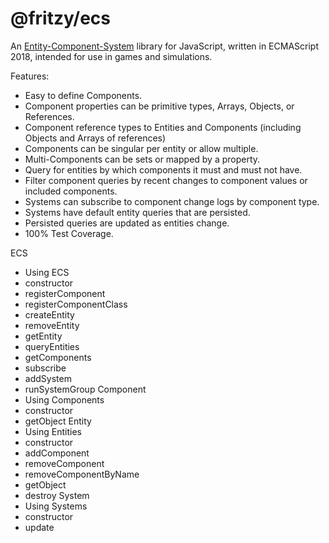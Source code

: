 # @fritzy/ecs

An [Entity-Component-System](https://en.wikipedia.org/wiki/Entity_component_system) library for JavaScript, written in ECMAScript 2018, intended for use in games and simulations.

Features:

* Easy to define Components.
* Component properties can be primitive types, Arrays, Objects, or References.
* Component reference types to Entities and Components (including Objects and Arrays of references)
* Components can be singular per entity or allow multiple.
* Multi-Components can be sets or mapped by a property.
* Query for entities by which components it must and must not have.
* Filter component queries by recent changes to component values or included components.
* Systems can subscribe to component change logs by component type.
* Systems have default entity queries that are persisted.
* Persisted queries are updated as entities change.
* 100% Test Coverage.

ECS
  * Using ECS
  * constructor
  * registerComponent
  * registerComponentClass
  * createEntity
  * removeEntity
  * getEntity
  * queryEntities
  * getComponents
  * subscribe
  * addSystem
  * runSystemGroup
Component
  * Using Components
  * constructor
  * getObject
Entity
  * Using Entities
  * constructor
  * addComponent
  * removeComponent
  * removeComponentByName
  * getObject
  * destroy
System
  * Using Systems
  * constructor
  * update
